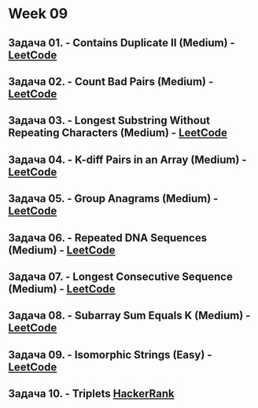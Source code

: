 # Week 09

## Задача 01. - Contains Duplicate II (Medium) - [LeetCode](<https://leetcode.com/problems/contains-duplicate-ii/description/>)

## Задача 02. - Count Bad Pairs (Medium) - [LeetCode](<https://leetcode.com/problems/count-number-of-bad-pairs/description/>)

## Задача 03. - Longest Substring Without Repeating Characters (Medium) - [LeetCode](<https://leetcode.com/problems/longest-substring-without-repeating-characters/description/>)

## Задача 04. - K-diff Pairs in an Array (Medium) - [LeetCode](<https://leetcode.com/problems/k-diff-pairs-in-an-array/>)

## Задача 05. - Group Anagrams (Medium) - [LeetCode](<https://leetcode.com/problems/group-anagrams/description/>)

## Задача 06. - Repeated DNA Sequences (Medium) - [LeetCode](<https://leetcode.com/problems/repeated-dna-sequences/description/>)

## Задача 07. - Longest Consecutive Sequence (Medium) - [LeetCode](<https://leetcode.com/problems/longest-consecutive-sequence/description/>)

## Задача 08. - Subarray Sum Equals K (Medium) - [LeetCode](<https://leetcode.com/problems/subarray-sum-equals-k/description/>)

## Задача 09. - Isomorphic Strings (Easy) - [LeetCode](<https://leetcode.com/problems/isomorphic-strings/description/>)

## Задача 10. - Triplets [HackerRank](<https://www.hackerrank.com/contests/sda-hw-9-2022/challenges/challenge-3771/problem>)